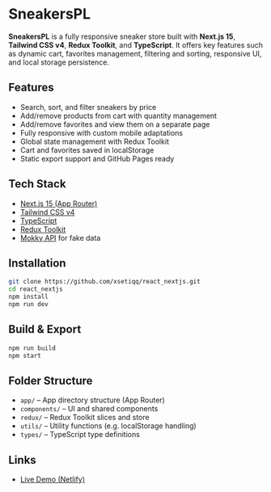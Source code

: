 # SneakersPL 

**SneakersPL** is a fully responsive sneaker store built with **Next.js 15**, **Tailwind CSS v4**, **Redux Toolkit**, and **TypeScript**. It offers key features such as dynamic cart, favorites management, filtering and sorting, responsive UI, and local storage persistence.

##  Features

-  Search, sort, and filter sneakers by price
-  Add/remove products from cart with quantity management
-  Add/remove favorites and view them on a separate page
-  Fully responsive with custom mobile adaptations
- Global state management with Redux Toolkit
-  Cart and favorites saved in localStorage
-  Static export support and GitHub Pages ready

##  Tech Stack

- [Next.js 15 (App Router)](https://nextjs.org/)
- [Tailwind CSS v4](https://tailwindcss.com/)
- [TypeScript](https://www.typescriptlang.org/)
- [Redux Toolkit](https://redux-toolkit.js.org/)
- [Mokky API](https://bf8500b0f4f0c135.mokky.dev/items) for fake data

##  Installation

```bash
git clone https://github.com/xsetiqq/react_nextjs.git
cd react_nextjs
npm install
npm run dev
```

##  Build & Export

```bash
npm run build
npm start
```

## Folder Structure

- `app/` – App directory structure (App Router)
- `components/` – UI and shared components
- `redux/` – Redux Toolkit slices and store
- `utils/` – Utility functions (e.g. localStorage handling)
- `types/` – TypeScript type definitions

##  Links

- [Live Demo (Netlify)](https://sneakerspl.netlify.app/)
